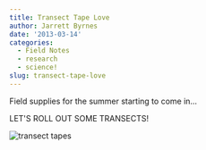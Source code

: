 ```yaml
---
title: Transect Tape Love
author: Jarrett Byrnes
date: '2013-03-14'
categories:
  - Field Notes
  - research
  - science!
slug: transect-tape-love
---
```


Field supplies for the summer starting to come in...

LET'S ROLL OUT SOME TRANSECTS!

![transect tapes](http://www.imachordata.com/wp-content/uploads/2013/03/tapes-1024x371.jpg)
